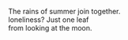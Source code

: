 The rains of summer join together.    
loneliness? Just one leaf    
from looking at the moon.    

